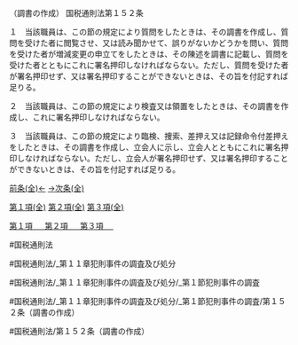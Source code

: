 （調書の作成）
国税通則法第１５２条

１　当該職員は、この節の規定により質問をしたときは、その調書を作成し、質問を受けた者に閲覧させ、又は読み聞かせて、誤りがないかどうかを問い、質問を受けた者が増減変更の申立てをしたときは、その陳述を調書に記載し、質問を受けた者とともにこれに署名押印しなければならない。ただし、質問を受けた者が署名押印せず、又は署名押印することができないときは、その旨を付記すれば足りる。

２　当該職員は、この節の規定により検査又は領置をしたときは、その調書を作成し、これに署名押印しなければならない。

３　当該職員は、この節の規定により臨検、捜索、差押え又は記録命令付差押えをしたときは、その調書を作成し、立会人に示し、立会人とともにこれに署名押印しなければならない。ただし、立会人が署名押印せず、又は署名押印することができないときは、その旨を付記すれば足りる。

[前条(全)←](国税通則法＿＿＿＿＿第１５１条_.md)    [→次条(全)](国税通則法＿＿＿＿＿第１５３条_.md)

[第１項(全)](国税通則法＿＿＿＿＿第１５２条第１項_.md)  [第２項(全)](国税通則法＿＿＿＿＿第１５２条第２項_.md)  [第３項(全)](国税通則法＿＿＿＿＿第１５２条第３項_.md)  

[第１項 　 ](国税通則法＿＿＿＿＿第１５２条第１項.md)  [第２項 　 ](国税通則法＿＿＿＿＿第１５２条第２項.md)  [第３項 　 ](国税通則法＿＿＿＿＿第１５２条第３項.md)  

#国税通則法

#国税通則法/_第１１章犯則事件の調査及び処分

#国税通則法/_第１１章犯則事件の調査及び処分/_第１節犯則事件の調査

#国税通則法/_第１１章犯則事件の調査及び処分/_第１節犯則事件の調査/第１５２条（調書の作成）

#国税通則法/第１５２条（調書の作成）

